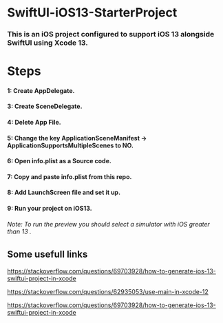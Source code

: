 # SwiftUI-iOS13-StarterProject

### This is an iOS project configured to support iOS 13 alongside SwiftUI using Xcode 13.

# Steps
#### 1: Create AppDelegate.
#### 3: Create SceneDelegate.
#### 4: Delete App File.
#### 5: Change the key ApplicationSceneManifest -> ApplicationSupportsMultipleScenes to NO.
#### 6: Open info.plist as a Source code.
#### 7: Copy and paste info.plist from this repo.
#### 8: Add LaunchScreen file and set it up.
#### 9: Run your project on iOS13.

###### Note: To run the preview you should select a simulator with iOS greater than 13 .
## Some usefull links

https://stackoverflow.com/questions/69703928/how-to-generate-ios-13-swiftui-project-in-xcode

https://stackoverflow.com/questions/62935053/use-main-in-xcode-12

https://stackoverflow.com/questions/69703928/how-to-generate-ios-13-swiftui-project-in-xcode
